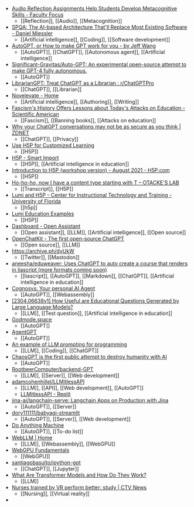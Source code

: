 - [Audio Reflection Assignments Help Students Develop Metacognitive Skills - Faculty Focus](https://www.facultyfocus.com/articles/effective-teaching-strategies/audio-reflection-assignments-help-students-develop-metacognitive-skills/)
	- [[Reflection]], [[Audio]], [[Metacognition]]
- [SPQA: The AI-based Architecture That'll Replace Most Existing Software - Daniel Miessler](https://danielmiessler.com/blog/spqa-ai-architecture-replace-existing-software/)
	- [[Artificial intelligence]], [[Coding]], [[Software development]]
- [AutoGPT, or How to make GPT work for you - by Jeff Wang](https://jeffwang.substack.com/p/autogpt-or-how-to-make-gpt-work-for)
	- [[AutoGPT]], [[ChatGPT]], [[Autonomous agent]], [[Artificial intelligence]]
- [Significant-Gravitas/Auto-GPT: An experimental open-source attempt to make GPT-4 fully autonomous.](https://github.com/Significant-Gravitas/Auto-GPT)
	- [[AutoGPT]]
- [LibrarianGPT: Treat ChatGPT as a Librarian : r/ChatGPTPro](https://www.reddit.com/r/ChatGPTPro/comments/12jlch2/librariangpt_treat_chatgpt_as_a_librarian/?sort=confidence)
	- [[ChatGPT]], [[Librarian]]
- [Novelevate - Home](https://www.novelevate.com/)
	- [[Artificial intelligence]], [[Authoring]], [[Writing]]
- [Fascism's History Offers Lessons about Today's Attacks on Education - Scientific American](https://www.scientificamerican.com/article/fascisms-history-offers-lessons-about-todays-attacks-on-education/)
	- [[Fascism]], [[Banning books]], [[Attacks on education]]
- [Why your ChatGPT conversations may not be as secure as you think | ZDNET](https://www.zdnet.com/article/why-your-chatgpt-conversations-may-not-be-as-secure-as-you-think/)
	- [[ChatGPT]], [[Privacy]]
- [Use H5P for Customized Learning](https://insider.fiu.edu/h5p-customized-learning/)
	- [[H5P]]
- [H5P - Smart Import](https://vucollaboratehelp.vu.edu.au/help-guides/interactive-tools/h5p-interactives/795-h5p-smart-import)
	- [[H5P]], [[Artificial intelligence in education]]
- [Introduction to H5P (workshop version) - August 2021 - H5P.com](https://vuwcourses.h5p.com/content/1291346351742552059)
	- [[H5P]]
- [Ho-ho-ho, now I have a content type starting with T – OTACKE'S LAB](https://www.olivertacke.de/labs/2022/10/25/ho-ho-ho-now-i-have-a-content-type-starting-with-t/)
	- [[Transcript]], [[H5P]]
- [Lumi and H5P - Center for Instructional Technology and Training - University of Florida](https://citt.ufl.edu/services/learning-innovation--technology/lumi-and-h5p/)
	- [[h5p]]
- [Lumi Education Examples](https://docs.google.com/document/d/1rIqY_rAM-1teSRnwPIu6wo_0921PxCAz4T4TvgE7AaA/mobilebasic)
	- [[H5P]]
- [Dashboard - Open Assistant](https://open-assistant.io/dashboard)
	- [[Open assistant]], [[LLM]], [[Artificial intelligence]], [[Open source]]
- [OpenChatKit - The first open-source ChatGPT](https://openchatkit.net/)
	- [[Open source]], [[LLM]]
- https://archive.ph/dyUkW
	- [[Twitter]], [[Mastodon]]
- [aneesha/eduweaver: Uses ChatGPT to auto create a course that renders in liascript (more formats coming soon)](https://github.com/aneesha/eduweaver)
	- [[liascript]], [[AutoGPT]], [[Markdown]], [[ChatGPT]], [[Artificial intelligence in education]]
- [Cognosys: Your personal AI Agent](https://www.cognosys.ai/)
	- [[AutoGPT]], [[Webassembly]]
- [[2304.06638v1] How Useful are Educational Questions Generated by Large Language Models?](https://arxiv.org/abs/2304.06638v1)
	- [[LLM]], [[Test question]], [[Artificial intelligence in education]]
- [Godmode.space](https://godmode.space/)
	- [[AutoGPT]]
- [AgentGPT](https://agentgpt.reworkd.ai/)
	- [[AutoGPT]]
- [An example of LLM prompting for programming](https://martinfowler.com/articles/2023-chatgpt-xu-hao.html)
	- [[LLM]], [[Coding]], [[ChatGPT]]
- [ChaosGPT is the first public attempt to destroy humanity with AI](https://the-decoder.com/chaosgpt-is-the-first-public-attempt-to-destroy-humanity-with-ai/)
	- [[AutoGPT]]
- [RootbeerComputer/backend-GPT](https://github.com/RootbeerComputer/backend-GPT)
	- [[LLM]], [[Server]], [[Web development]]
- [adamcohenhillel/LLMitlessAPI](https://github.com/adamcohenhillel/LLMitlessAPI)
	- [[LLM]], [[API]], [[Web development]], [[AutoGPT]]
	- [LLMitlessAPI - Replit](https://replit.com/@Adam-Cohen-Hill/LLMitlessAPI)
- [jina-ai/langchain-serve: Langchain Apps on Production with Jina](https://github.com/jina-ai/langchain-serve#-babyagi-as-a-service)
	- [[AutoGPT]], [[Server]]
- [dory111111/babyagi-streamlit](https://github.com/dory111111/babyagi-streamlit)
	- [[AutoGPT]], [[Server]], [[Web development]]
- [Do Anything Machine](https://www.doanythingmachine.com/)
	- [[AutoGPT]], [[To-do list]]
- [WebLLM | Home](https://mlc.ai/web-llm/)
	- [[LLM]], [[Webassembly]], [[WebGPU]]
- [WebGPU Fundamentals](https://webgpufundamentals.org/)
	- [[WebGPU]]
- [santiagobasulto/ipython-gpt](https://github.com/santiagobasulto/ipython-gpt)
	- [[ChatGPT]], [[Jupyter]]
- [What Are Transformer Models and How Do They Work?](https://txt.cohere.ai/what-are-transformer-models/)
	- [[LLM]]
- [Nurses trained by VR perform better: study | CTV News](https://www.ctvnews.ca/sci-tech/vr-training-leads-to-better-nursing-performance-than-clinical-practice-study-says-1.6356765)
	- [[Nursing]], [[Virtual reality]]
-